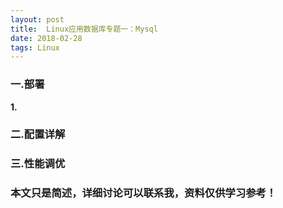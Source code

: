 ```yaml
---
layout: post
title:  Linux应用数据库专题一：Mysql
date: 2018-02-28
tags: Linux
---
```



### 一.部署
**1.**

### 二.配置详解

### 三.性能调优






### 本文只是简述，详细讨论可以联系我，资料仅供学习参考！